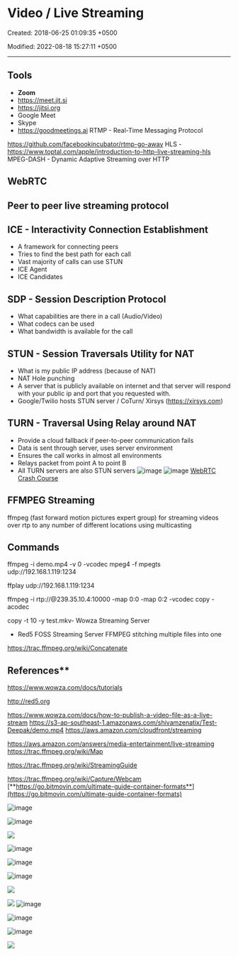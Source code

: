 # Video / Live Streaming

Created: 2018-06-25 01:09:35 +0500

Modified: 2022-08-18 15:27:11 +0500

---

## Tools

- **Zoom**
- <https://meet.jit.si>
- <https://jitsi.org>
- Google Meet
- Skype
- <https://goodmeetings.ai>
RTMP - Real-Time Messaging Protocol

<https://github.com/facebookincubator/rtmp-go-away>
HLS - <https://www.toptal.com/apple/introduction-to-http-live-streaming-hls>
MPEG-DASH - Dynamic Adaptive Streaming over HTTP

## WebRTC

## Peer to peer live streaming protocol

## ICE - Interactivity Connection Establishment

- A framework for connecting peers
- Tries to find the best path for each call
- Vast majority of calls can use STUN
- ICE Agent
- ICE Candidates

## SDP - Session Description Protocol

- What capabilities are there in a call (Audio/Video)
- What codecs can be used
- What bandwidth is available for the call

## STUN - Session Traversals Utility for NAT

- What is my public IP address (because of NAT)
- NAT Hole punching
- A server that is publicly available on internet and that server will respond with your public ip and port that you requested with.
- Google/Twilio hosts STUN server / CoTurn/ Xirsys (<https://xirsys.com>)

## TURN - Traversal Using Relay around NAT

- Provide a cloud fallback if peer-to-peer communication fails
- Data is sent through server, uses server environment
- Ensures the call works in almost all environments
- Relays packet from point A to point B
- All TURN servers are also STUN servers
![image](media/Video---Live-Streaming-image1.png)
![image](media/Video---Live-Streaming-image2.png)
[WebRTC Crash Course](https://youtu.be/FExZvpVvYxA)

## FFMPEG Streaming

ffmpeg (fast forward motion pictures expert group) for streaming videos over rtp to any number of different locations using multicasting

## Commands

ffmpeg -i demo.mp4 -v 0 -vcodec mpeg4 -f mpegts udp://192.168.1.119:1234

ffplay udp://192.168.1.119:1234

ffmpeg -i rtp://@239.35.10.4:10000 -map 0:0 -map 0:2 -vcodec copy -acodec

copy -t 10 -y test.mkv-   Wowza Streaming Server

- Red5 FOSS Streaming Server
FFMPEG stitching multiple files into one

<https://trac.ffmpeg.org/wiki/Concatenate>

## References**

<https://www.wowza.com/docs/tutorials>

<http://red5.org>

<https://www.wowza.com/docs/how-to-publish-a-video-file-as-a-live-stream>
<https://s3-ap-southeast-1.amazonaws.com/shivamzenatix/Test-Deepak/demo.mp4>
<https://aws.amazon.com/cloudfront/streaming>

<https://aws.amazon.com/answers/media-entertainment/live-streaming>
<https://trac.ffmpeg.org/wiki/Map>

<https://trac.ffmpeg.org/wiki/StreamingGuide>

<https://trac.ffmpeg.org/wiki/Capture/Webcam>
[**https://go.bitmovin.com/ultimate-guide-container-formats**](https://go.bitmovin.com/ultimate-guide-container-formats)

![image](media/Video---Live-Streaming-image3.png)

![image](media/Video---Live-Streaming-image4.png)

![](media/Video---Live-Streaming-image5.png)

![image](media/Video---Live-Streaming-image6.png)

![image](media/Video---Live-Streaming-image7.png)

![image](media/Video---Live-Streaming-image8.png)

![](media/Video---Live-Streaming-image9.png)

![](media/Video---Live-Streaming-image10.png)
![image](media/Video---Live-Streaming-image11.jpg)

![image](media/Video---Live-Streaming-image13.png)

![image](media/Video---Live-Streaming-image14.png)

![](media/Video---Live-Streaming-image15.png)
